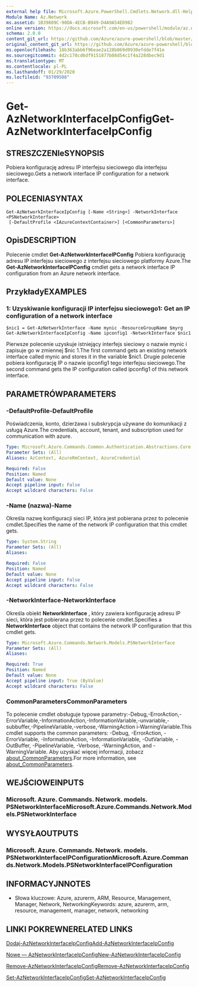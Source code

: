 ```yaml
---
external help file: Microsoft.Azure.PowerShell.Cmdlets.Network.dll-Help.xml
Module Name: Az.Network
ms.assetid: 1B39809C-90DA-4ECB-B949-D4A9A54ED982
online version: https://docs.microsoft.com/en-us/powershell/module/az.network/get-aznetworkinterfaceipconfig
schema: 2.0.0
content_git_url: https://github.com/Azure/azure-powershell/blob/master/src/Network/Network/help/Get-AzNetworkInterfaceIpConfig.md
original_content_git_url: https://github.com/Azure/azure-powershell/blob/master/src/Network/Network/help/Get-AzNetworkInterfaceIpConfig.md
ms.openlocfilehash: 18b363abb6f96eae2a128b869d9930efdde7f41e
ms.sourcegitcommit: 4d2c178cd6df9151877b08d54c1f4a228dbec9d1
ms.translationtype: MT
ms.contentlocale: pl-PL
ms.lasthandoff: 01/29/2020
ms.locfileid: "93709508"
---
```

# <span data-ttu-id="cad59-101">Get-AzNetworkInterfaceIpConfig</span><span class="sxs-lookup"><span data-stu-id="cad59-101">Get-AzNetworkInterfaceIpConfig</span></span>

## <span data-ttu-id="cad59-102">STRESZCZENIe</span><span class="sxs-lookup"><span data-stu-id="cad59-102">SYNOPSIS</span></span>
<span data-ttu-id="cad59-103">Pobiera konfigurację adresu IP interfejsu sieciowego dla interfejsu sieciowego.</span><span class="sxs-lookup"><span data-stu-id="cad59-103">Gets a network interface IP configuration for a network interface.</span></span>

## <span data-ttu-id="cad59-104">POLECENIA</span><span class="sxs-lookup"><span data-stu-id="cad59-104">SYNTAX</span></span>

```
Get-AzNetworkInterfaceIpConfig [-Name <String>] -NetworkInterface <PSNetworkInterface>
 [-DefaultProfile <IAzureContextContainer>] [<CommonParameters>]
```

## <span data-ttu-id="cad59-105">Opis</span><span class="sxs-lookup"><span data-stu-id="cad59-105">DESCRIPTION</span></span>
<span data-ttu-id="cad59-106">Polecenie cmdlet **Get-AzNetworkInterfaceIPConfig** Pobiera konfigurację adresu IP interfejsu sieciowego z interfejsu sieciowego platformy Azure.</span><span class="sxs-lookup"><span data-stu-id="cad59-106">The **Get-AzNetworkInterfaceIPConfig** cmdlet gets a network interface IP configuration from an Azure network interface.</span></span>

## <span data-ttu-id="cad59-107">Przykłady</span><span class="sxs-lookup"><span data-stu-id="cad59-107">EXAMPLES</span></span>

### <span data-ttu-id="cad59-108">1: Uzyskiwanie konfiguracji IP interfejsu sieciowego</span><span class="sxs-lookup"><span data-stu-id="cad59-108">1: Get an IP configuration of a network interface</span></span>
```
$nic1 = Get-AzNetworkInterface -Name mynic -ResourceGroupName $myrg
Get-AzNetworkInterfaceIpConfig -Name ipconfig1 -NetworkInterface $nic1
```

<span data-ttu-id="cad59-109">Pierwsze polecenie uzyskuje istniejący interfejs sieciowy o nazwie mynic i zapisuje go w zmiennej $nic 1.</span><span class="sxs-lookup"><span data-stu-id="cad59-109">The first command gets an existing network interface called mynic and stores it in the variable $nic1.</span></span> <span data-ttu-id="cad59-110">Drugie polecenie pobiera konfigurację IP o nazwie ipconfig1 tego interfejsu sieciowego.</span><span class="sxs-lookup"><span data-stu-id="cad59-110">The second command gets the IP configuration called ipconfig1 of this network interface.</span></span>
    

## <span data-ttu-id="cad59-111">PARAMETRÓW</span><span class="sxs-lookup"><span data-stu-id="cad59-111">PARAMETERS</span></span>

### <span data-ttu-id="cad59-112">-DefaultProfile</span><span class="sxs-lookup"><span data-stu-id="cad59-112">-DefaultProfile</span></span>
<span data-ttu-id="cad59-113">Poświadczenia, konto, dzierżawa i subskrypcja używane do komunikacji z usługą Azure.</span><span class="sxs-lookup"><span data-stu-id="cad59-113">The credentials, account, tenant, and subscription used for communication with azure.</span></span>

```yaml
Type: Microsoft.Azure.Commands.Common.Authentication.Abstractions.Core.IAzureContextContainer
Parameter Sets: (All)
Aliases: AzContext, AzureRmContext, AzureCredential

Required: False
Position: Named
Default value: None
Accept pipeline input: False
Accept wildcard characters: False
```

### <span data-ttu-id="cad59-114">-Name (nazwa)</span><span class="sxs-lookup"><span data-stu-id="cad59-114">-Name</span></span>
<span data-ttu-id="cad59-115">Określa nazwę konfiguracji sieci IP, która jest pobierana przez to polecenie cmdlet.</span><span class="sxs-lookup"><span data-stu-id="cad59-115">Specifies the name of the network IP configuration that this cmdlet gets.</span></span>

```yaml
Type: System.String
Parameter Sets: (All)
Aliases:

Required: False
Position: Named
Default value: None
Accept pipeline input: False
Accept wildcard characters: False
```

### <span data-ttu-id="cad59-116">-NetworkInterface</span><span class="sxs-lookup"><span data-stu-id="cad59-116">-NetworkInterface</span></span>
<span data-ttu-id="cad59-117">Określa obiekt **NetworkInterface** , który zawiera konfigurację adresu IP sieci, która jest pobierana przez to polecenie cmdlet.</span><span class="sxs-lookup"><span data-stu-id="cad59-117">Specifies a **NetworkInterface** object that contains the network IP configuration that this cmdlet gets.</span></span>

```yaml
Type: Microsoft.Azure.Commands.Network.Models.PSNetworkInterface
Parameter Sets: (All)
Aliases:

Required: True
Position: Named
Default value: None
Accept pipeline input: True (ByValue)
Accept wildcard characters: False
```

### <span data-ttu-id="cad59-118">CommonParameters</span><span class="sxs-lookup"><span data-stu-id="cad59-118">CommonParameters</span></span>
<span data-ttu-id="cad59-119">To polecenie cmdlet obsługuje typowe parametry:-Debug,-ErrorAction,-ErrorVariable,-InformationAction,-InformationVariable,-unvariable,-subbuffer,-PipelineVariable,-verbose,-WarningAction i-WarningVariable.</span><span class="sxs-lookup"><span data-stu-id="cad59-119">This cmdlet supports the common parameters: -Debug, -ErrorAction, -ErrorVariable, -InformationAction, -InformationVariable, -OutVariable, -OutBuffer, -PipelineVariable, -Verbose, -WarningAction, and -WarningVariable.</span></span> <span data-ttu-id="cad59-120">Aby uzyskać więcej informacji, zobacz [about_CommonParameters](https://go.microsoft.com/fwlink/?LinkID=113216).</span><span class="sxs-lookup"><span data-stu-id="cad59-120">For more information, see [about_CommonParameters](https://go.microsoft.com/fwlink/?LinkID=113216).</span></span>

## <span data-ttu-id="cad59-121">WEJŚCIOWE</span><span class="sxs-lookup"><span data-stu-id="cad59-121">INPUTS</span></span>

### <span data-ttu-id="cad59-122">Microsoft. Azure. Commands. Network. models. PSNetworkInterface</span><span class="sxs-lookup"><span data-stu-id="cad59-122">Microsoft.Azure.Commands.Network.Models.PSNetworkInterface</span></span>

## <span data-ttu-id="cad59-123">WYSYŁA</span><span class="sxs-lookup"><span data-stu-id="cad59-123">OUTPUTS</span></span>

### <span data-ttu-id="cad59-124">Microsoft. Azure. Commands. Network. models. PSNetworkInterfaceIPConfiguration</span><span class="sxs-lookup"><span data-stu-id="cad59-124">Microsoft.Azure.Commands.Network.Models.PSNetworkInterfaceIPConfiguration</span></span>

## <span data-ttu-id="cad59-125">INFORMACYJN</span><span class="sxs-lookup"><span data-stu-id="cad59-125">NOTES</span></span>
* <span data-ttu-id="cad59-126">Słowa kluczowe: Azure, azurerm, ARM, Resource, Management, Manager, Network, Networking</span><span class="sxs-lookup"><span data-stu-id="cad59-126">Keywords: azure, azurerm, arm, resource, management, manager, network, networking</span></span>

## <span data-ttu-id="cad59-127">LINKI POKREWNE</span><span class="sxs-lookup"><span data-stu-id="cad59-127">RELATED LINKS</span></span>

[<span data-ttu-id="cad59-128">Dodaj-AzNetworkInterfaceIpConfig</span><span class="sxs-lookup"><span data-stu-id="cad59-128">Add-AzNetworkInterfaceIpConfig</span></span>](./Add-AzNetworkInterfaceIpConfig.md)

[<span data-ttu-id="cad59-129">Nowe — AzNetworkInterfaceIpConfig</span><span class="sxs-lookup"><span data-stu-id="cad59-129">New-AzNetworkInterfaceIpConfig</span></span>](./New-AzNetworkInterfaceIpConfig.md)

[<span data-ttu-id="cad59-130">Remove-AzNetworkInterfaceIpConfig</span><span class="sxs-lookup"><span data-stu-id="cad59-130">Remove-AzNetworkInterfaceIpConfig</span></span>](./Remove-AzNetworkInterfaceIpConfig.md)

[<span data-ttu-id="cad59-131">Set-AzNetworkInterfaceIpConfig</span><span class="sxs-lookup"><span data-stu-id="cad59-131">Set-AzNetworkInterfaceIpConfig</span></span>](./Set-AzNetworkInterfaceIpConfig.md)


